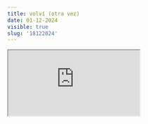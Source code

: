 ```yaml
---
title: volví (otra vez)
date: 01-12-2024
visible: true
slug: '18122024'
---
```

<iframe src="https://www.youtube.com/embed/om6oe7MOSpI" allowfullscreen></iframe>

